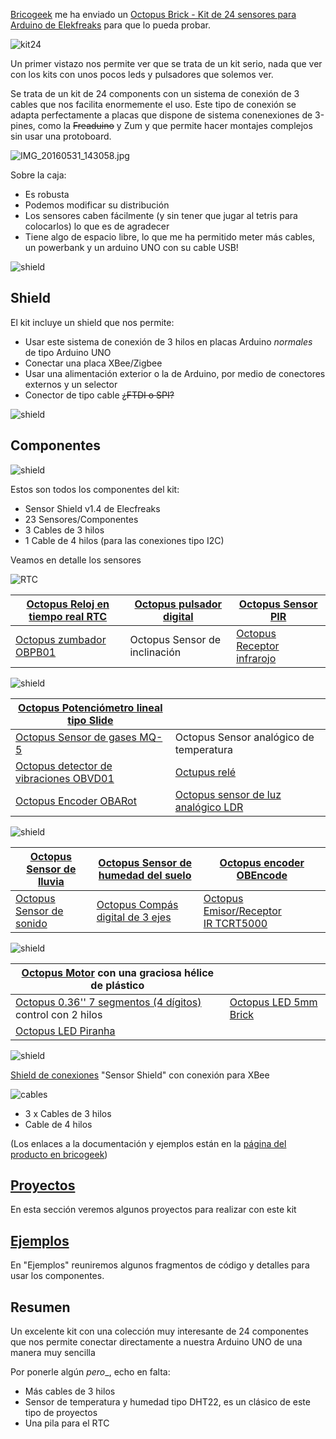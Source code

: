 [Bricogeek](http://www.bricogeek.com) me ha enviado un
[Octopus Brick - Kit de 24 sensores para Arduino de Elekfreaks](http://tienda.bricogeek.com/kits-arduino/830-octopus-brick-kit-de-24-sensores-para-arduino.html) para que lo pueda probar.

![kit24](./images/IMG_20160531_143103.jpg)


Un primer vistazo nos permite ver que se trata de un kit serio, nada que ver con los kits con unos pocos leds y pulsadores que solemos ver.

Se trata de un kit de 24 components con un sistema de conexión de 3 cables que nos facilita enormemente el uso. Este tipo de conexión se adapta perfectamente a placas que dispone de sistema conenexiones de 3-pines, como la ~~Freaduino~~ y Zum y que permite hacer montajes complejos sin usar una protoboard.

![IMG_20160531_143058.jpg](./images/IMG_20160531_143058.jpg)

Sobre la caja:
* Es robusta
* Podemos modificar su distribución
* Los sensores caben fácilmente (y sin tener que jugar al tetris para colocarlos) lo que es de agradecer
* Tiene algo de espacio libre, lo que me ha permitido meter más cables, un powerbank y un arduino UNO con su cable USB!

![shield](./images/IMG_20160605_093526.jpg)

## Shield

El kit incluye un shield  que  nos permite:
* Usar este sistema de conexión de 3 hilos en placas Arduino _normales_ de tipo Arduino UNO
* Conectar una placa XBee/Zigbee
* Usar una alimentación exterior o la de Arduino, por medio de conectores externos y un selector
* Conector de tipo cable ~~¿FTDI o SPI?~~

![shield](./images/IMG_20160531_143235.jpg)

## Componentes

![shield](./images/IMG_20160531_143223.jpg)

Estos son todos los componentes del kit:
* Sensor Shield v1.4 de Elecfreaks
* 23 Sensores/Componentes
* 3 Cables de 3 hilos
* 1 Cable de 4 hilos (para las conexiones tipo I2C)

Veamos en detalle los sensores

![RTC](./images/IMG_20160531_143245.jpg)


|[Octopus Reloj en tiempo real RTC](http://www.elecfreaks.com/wiki/index.php?title=Octopus_Real-time_Clock)|[Octopus pulsador digital](http://www.elecfreaks.com/wiki/index.php?title=Octopus_Digital_PushButton_Brick)|[Octopus Sensor PIR](http://www.elecfreaks.com/wiki/index.php?title=Octopus_PIR_sensor_Brick)|
|---|---|---|
|[Octopus zumbador OBPB01](http://www.elecfreaks.com/wiki/index.php?title=Octopus_Passive_buzzer_Brick)|Octopus Sensor de inclinación|[Octopus Receptor infrarojo](http://www.elecfreaks.com/wiki/index.php?title=Octopus_Infrared_Receiver_Sensor)|

![shield](./images/IMG_20160531_143306.jpg)

|[Octopus Potenciómetro lineal tipo Slide](http://www.elecfreaks.com/wiki/index.php?title=Octopus_Linear_Slider_Potentiometer_Brick)||
|---|---|
|[Octopus Sensor de gases MQ-5](http://www.elecfreaks.com/wiki/index.php?title=Octopus_Smoke_Sensor_MQ-2/MQ-5_Brick)|Octopus Sensor analógico de temperatura|
|[Octopus detector de vibraciones OBVD01](http://www.elecfreaks.com/wiki/index.php?title=Octopus_Vibration_Detection_Brick)|[Octupus relé](http://www.elecfreaks.com/wiki/index.php?title=Octopus_1Channel_Relay)|
|[Octopus Encoder OBARot](http://www.elecfreaks.com/wiki/index.php?title=Octopus_Analog_Rotation_Brick)|[Octopus sensor de luz analógico LDR](http://www.elecfreaks.com/wiki/index.php?title=Octopus_Analog_Photocell_Brick)|

![shield](./images/IMG_20160531_143356.jpg)

|[Octopus Sensor de lluvia](http://www.elecfreaks.com/wiki/index.php?title=Octopus_Rain-Steam_Sensor)|[Octopus Sensor de humedad del suelo](http://www.elecfreaks.com/wiki/index.php?title=Octopus_Soil_Moisture_Sensor_Brick)|[Octopus encoder OBEncode](http://www.elecfreaks.com/wiki/index.php?title=Octopus_Rotary_Encoder_Brick)|
|---|---|---|
|[Octopus Sensor de sonido](http://www.elecfreaks.com/wiki/index.php?title=Octopus_Sound_Sensor)|[Octopus Compás digital de 3 ejes](http://www.elecfreaks.com/wiki/index.php?title=Octopus_3-Axis_Digital_Compass_Sensor)|[Octopus Emisor/Receptor IR TCRT5000](http://www.elecfreaks.com/wiki/index.php?title=Octopus_Hant_Sensor)|

![shield](./images/IMG_20160531_143400.jpg)

|[Octopus Motor](http://www.elecfreaks.com/wiki/index.php?title=Octopus_Motor_Brick) con una graciosa hélice de plástico||
|---|---|
|[Octopus 0.36'' 7 segmentos (4 dígitos)](http://www.elecfreaks.com/wiki/index.php?title=Octopus_0.36%22_Segment_LED_Brick) control con 2 hilos|[Octopus LED 5mm Brick](http://www.elecfreaks.com/wiki/index.php?title=Octopus_5mm_LED_Brick)|
|[Octopus LED Piranha](http://www.elecfreaks.com/wiki/index.php?title=Octopus_Piranha_LED_Brick)||

![shield](./images/IMG_20160531_143235.jpg)

[Shield de conexiones](./SensorShield.md) "Sensor Shield" con conexión para XBee


![cables](./images/IMG_20160531_143337.jpg)

* 3 x Cables de 3 hilos
* Cable de 4 hilos

(Los enlaces a la documentación y ejemplos están en la [página del producto en bricogeek](http://tienda.bricogeek.com/kits-arduino/830-octopus-brick-kit-de-24-sensores-para-arduino.html))


## [Proyectos](./proyectos.md)

En esta sección veremos algunos proyectos para realizar con este kit

## [Ejemplos](./Ejemplos.md)

En "Ejemplos" reuniremos algunos fragmentos de código y detalles para usar los componentes.

## Resumen

Un excelente kit con una colección muy interesante de 24 componentes que nos permite conectar directamente a nuestra Arduino UNO de una manera muy sencilla

Por ponerle algún _pero__, echo en falta:
* Más cables de 3 hilos
* Sensor de temperatura y humedad tipo DHT22, es un clásico de este tipo de proyectos
* Una pila para el RTC
